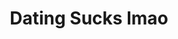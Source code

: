 ---
title: "Dating Sucks lmao"
content: |
    Thinking today about my disastrous first date in October 2024 with an Iranian immigrant with a PhD and a quantum physics startup who was also somehow an "undecided" voter. Good heavens! <a href="/blog/20250622-cursed-first-dates">So anyway I started blogging</a>
publishDate: 22 Jun 2025
publishTime: "12:08 PM"
tags: ["dating", "romance", "stories"]
color: "#d63384"
---